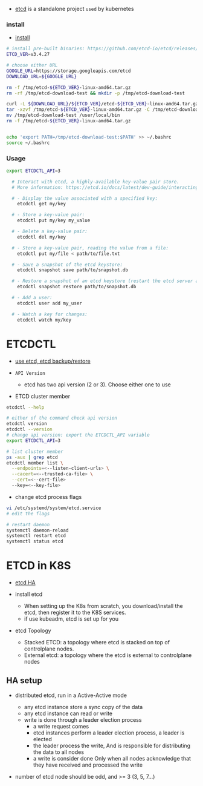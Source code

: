 - [etcd](https://etcd.io/) is a standalone project `used` by kubernetes

### install

- [install](https://etcd.io/docs/v3.5/install/)

```bash
# install pre-built binaries: https://github.com/etcd-io/etcd/releases/
ETCD_VER=v3.4.27

# choose either URL
GOOGLE_URL=https://storage.googleapis.com/etcd
DOWNLOAD_URL=${GOOGLE_URL}

rm -f /tmp/etcd-${ETCD_VER}-linux-amd64.tar.gz
rm -rf /tmp/etcd-download-test && mkdir -p /tmp/etcd-download-test

curl -L ${DOWNLOAD_URL}/${ETCD_VER}/etcd-${ETCD_VER}-linux-amd64.tar.gz -o /tmp/etcd-${ETCD_VER}-linux-amd64.tar.gz
tar -xzvf /tmp/etcd-${ETCD_VER}-linux-amd64.tar.gz -C /tmp/etcd-download-test --strip-components=1
mv /tmp/etcd-download-test /user/local/bin
rm -f /tmp/etcd-${ETCD_VER}-linux-amd64.tar.gz


echo 'export PATH=/tmp/etcd-download-test:$PATH' >> ~/.bashrc
source ~/.bashrc
```

### Usage

```bash
export ETCDCTL_API=3

  # Interact with etcd, a highly-available key-value pair store.
  # More information: https://etcd.io/docs/latest/dev-guide/interacting_v3/.

  # - Display the value associated with a specified key:
    etcdctl get my/key

  # - Store a key-value pair:
    etcdctl put my/key my_value

  # - Delete a key-value pair:
    etcdctl del my/key

  # - Store a key-value pair, reading the value from a file:
    etcdctl put my/file < path/to/file.txt

  # - Save a snapshot of the etcd keystore:
    etcdctl snapshot save path/to/snapshot.db

  # - Restore a snapshot of an etcd keystore (restart the etcd server afterwards):
    etcdctl snapshot restore path/to/snapshot.db

  # - Add a user:
    etcdctl user add my_user

  # - Watch a key for changes:
    etcdctl watch my/key
```

# ETCDCTL

- [use etcd, etcd backup/restore](https://kubernetes.io/docs/tasks/administer-cluster/configure-upgrade-etcd/)

- `API Version`

  - etcd has two api version (2 or 3). Choose either one to use

- ETCD cluster member

```bash
etcdctl --help

# either of the command check api version
etcdctl version
etcdctl --version
# change api version: export the ETCDCTL_API variable
export ETCDCTL_API=3

# list cluster member
ps -aux | grep etcd
etcdctl member list \
  --endpoints=<--listen-client-urls> \
  --cacert=<--trusted-ca-file> \
  --cert=<--cert-file>
  --key=<--key-file>
```

- change etcd process flags

```bash
vi /etc/systemd/system/etcd.service
# edit the flags

# restart daemon
systemctl daemon-reload
systemctl restart etcd
systemctl status etcd
```

# ETCD in K8S

- [etcd HA](https://kubernetes.io/docs/setup/production-environment/tools/kubeadm/ha-topology/)

- install etcd

  - When setting up the K8s from scratch, you download/install the etcd, then register it to the K8S services.
  - if use kubeadm, etcd is set up for you

- etcd Topology
  - Stacked ETCD: a topology where etcd is stacked on top of controlplane nodes.
  - External etcd: a topology where the etcd is external to controlplane nodes

## HA setup

- distributed etcd, run in a Active-Active mode

  - any etcd instance store a sync copy of the data
  - any etcd instance can read or write
  - write is done through a leader election process
    - a write request comes
    - etcd instances perform a leader election process, a leader is elected
    - the leader process the write, And is responsible for distributing the data to all nodes
    - a write is consider done Only when all nodes acknowledge that they have received and processed the write

- number of etcd node should be odd, and >= 3 (3, 5, 7...)
